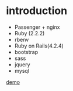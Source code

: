 # introduction
- Passenger + nginx
- Ruby (2.2.2)
- rbenv
- Ruby on Rails(4.2.4)
- bootstrap
- sass
- jquery
- mysql

[demo](http://221.141.3.125:3002/)
